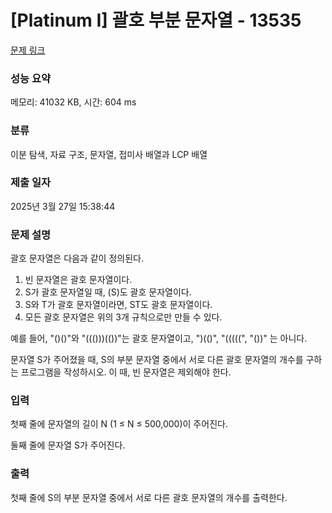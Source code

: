 # [Platinum I] 괄호 부분 문자열 - 13535 

[문제 링크](https://www.acmicpc.net/problem/13535) 

### 성능 요약

메모리: 41032 KB, 시간: 604 ms

### 분류

이분 탐색, 자료 구조, 문자열, 접미사 배열과 LCP 배열

### 제출 일자

2025년 3월 27일 15:38:44

### 문제 설명

<p>괄호 문자열은 다음과 같이 정의된다.</p>

<ol>
	<li>빈 문자열은 괄호 문자열이다.</li>
	<li>S가 괄호 문자열일 때, (S)도 괄호 문자열이다.</li>
	<li>S와 T가 괄호 문자열이라면, ST도 괄호 문자열이다.</li>
	<li>모든 괄호 문자열은 위의 3개 규칙으로만 만들 수 있다.</li>
</ol>

<p>예를 들어, "()()"와 "((()))(())"는 괄호 문자열이고, ")(()", "(((((", "())" 는 아니다.</p>

<p>문자열 S가 주어졌을 때, S의 부분 문자열 중에서 서로 다른 괄호 문자열의 개수를 구하는 프로그램을 작성하시오. 이 때, 빈 문자열은 제외해야 한다.</p>

### 입력 

 <p>첫째 줄에 문자열의 길이 N (1 ≤ N ≤ 500,000)이 주어진다.</p>

<p>둘째 줄에 문자열 S가 주어진다.</p>

### 출력 

 <p>첫째 줄에 S의 부분 문자열 중에서 서로 다른 괄호 문자열의 개수를 출력한다.</p>

